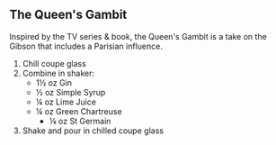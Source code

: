 ## The Queen's Gambit

Inspired by the TV series & book, the Queen's Gambit is a take on the Gibson that includes a Parisian influence.

1. Chill coupe glass
2. Combine in shaker:
	- 1½ oz Gin
	- ½ oz Simple Syrup
	- ¼ oz Lime Juice
	- ¼ oz Green Chartreuse
        - ⅛ oz St Germain
3. Shake and pour in chilled coupe glass
